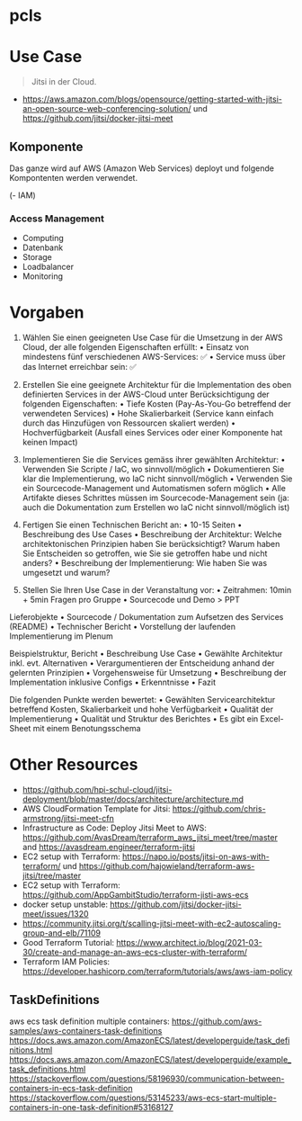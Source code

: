 # pcls

# Use Case

> Jitsi in der Cloud.

- https://aws.amazon.com/blogs/opensource/getting-started-with-jitsi-an-open-source-web-conferencing-solution/ und https://github.com/jitsi/docker-jitsi-meet

## Komponente

Das ganze wird auf AWS (Amazon Web Services) deployt und folgende Kompontenten werden verwendet.

(- IAM)

### Access Management

- Computing
- Datenbank
- Storage
- Loadbalancer
- Monitoring

# Vorgaben

1. Wählen Sie einen geeigneten Use Case für die Umsetzung in der AWS Cloud, der alle folgenden Eigenschaften erfüllt:
   • Einsatz von mindestens fünf verschiedenen AWS-Services: ✅
   • Service muss über das Internet erreichbar sein: ✅

2. Erstellen Sie eine geeignete Architektur für die Implementation des oben definierten Services in der AWS-Cloud unter Berücksichtigung der folgenden Eigenschaften:
   • Tiefe Kosten (Pay-As-You-Go betreffend der verwendeten Services)
   • Hohe Skalierbarkeit (Service kann einfach durch das Hinzufügen von Ressourcen skaliert werden)
   • Hochverfügbarkeit (Ausfall eines Services oder einer Komponente hat keinen Impact)

3. Implementieren Sie die Services gemäss ihrer gewählten Architektur:
   • Verwenden Sie Scripte / IaC, wo sinnvoll/möglich
   • Dokumentieren Sie klar die Implementierung, wo IaC nicht sinnvoll/möglich
   • Verwenden Sie ein Sourcecode-Management und Automatismen sofern möglich
   • Alle Artifakte dieses Schrittes müssen im Sourcecode-Management sein (ja: auch die Dokumentation zum Erstellen wo IaC nicht sinnvoll/möglich ist)

4. Fertigen Sie einen Technischen Bericht an:
   • 10-15 Seiten
   • Beschreibung des Use Cases
   • Beschreibung der Architektur: Welche architektonischen Prinzipien haben Sie berücksichtigt? Warum haben Sie Entscheiden so getroffen, wie Sie sie getroffen habe und nicht anders?
   • Beschreibung der Implementierung: Wie haben Sie was umgesetzt und warum?

5. Stellen Sie Ihren Use Case in der Veranstaltung vor:
   • Zeitrahmen: 10min + 5min Fragen pro Gruppe
   • Sourcecode und Demo > PPT

Lieferobjekte
• Sourcecode / Dokumentation zum Aufsetzen des Services (README)
• Technischer Bericht
• Vorstellung der laufenden Implementierung im Plenum

Beispielstruktur, Bericht
• Beschreibung Use Case
• Gewählte Architektur inkl. evt. Alternativen
• Verargumentieren der Entscheidung anhand der gelernten Prinzipien
• Vorgehensweise für Umsetzung
• Beschreibung der Implementation inklusive Configs
• Erkenntnisse
• Fazit

Die folgenden Punkte werden bewertet:
• Gewählten Servicearchitektur betreffend Kosten, Skalierbarkeit und hohe Verfügbarkeit
• Qualität der Implementierung
• Qualität und Struktur des Berichtes
• Es gibt ein Excel-Sheet mit einem Benotungsschema

# Other Resources

- https://github.com/hpi-schul-cloud/jitsi-deployment/blob/master/docs/architecture/architecture.md
- AWS CloudFormation Template for Jitsi: https://github.com/chris-armstrong/jitsi-meet-cfn
- Infrastructure as Code: Deploy Jitsi Meet to AWS: https://github.com/AvasDream/terraform_aws_jitsi_meet/tree/master and https://avasdream.engineer/terraform-jitsi
- EC2 setup with Terraform: https://napo.io/posts/jitsi-on-aws-with-terraform/ und https://github.com/hajowieland/terraform-aws-jitsi/tree/master
- EC2 setup with Terraform: https://github.com/AppGambitStudio/terraform-jisti-aws-ecs
- docker setup unstable: https://github.com/jitsi/docker-jitsi-meet/issues/1320
- https://community.jitsi.org/t/scalling-jitsi-meet-with-ec2-autoscaling-group-and-elb/71109
- Good Terraform Tutorial: https://www.architect.io/blog/2021-03-30/create-and-manage-an-aws-ecs-cluster-with-terraform/
- Terraform IAM Policies: https://developer.hashicorp.com/terraform/tutorials/aws/aws-iam-policy

## TaskDefinitions

aws ecs task definition multiple containers:
https://github.com/aws-samples/aws-containers-task-definitions
https://docs.aws.amazon.com/AmazonECS/latest/developerguide/task_definitions.html
https://docs.aws.amazon.com/AmazonECS/latest/developerguide/example_task_definitions.html
https://stackoverflow.com/questions/58196930/communication-between-containers-in-ecs-task-definition
https://stackoverflow.com/questions/53145233/aws-ecs-start-multiple-containers-in-one-task-definition#53168127
